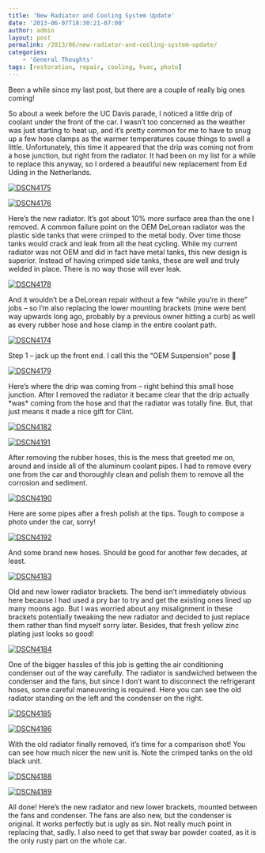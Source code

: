 ```yaml
---
title: 'New Radiator and Cooling System Update'
date: '2013-06-07T18:30:21-07:00'
author: admin
layout: post
permalink: /2013/06/new-radiator-and-cooling-system-update/
categories:
    - 'General Thoughts'
tags: [restoration, repair, cooling, hvac, photo]
---
```


Been a while since my last post, but there are a couple of really big ones coming!

So about a week before the UC Davis parade, I noticed a little drip of coolant under the front of the car. I wasn’t too concerned as the weather was just starting to heat up, and it’s pretty common for me to have to snug up a few hose clamps as the warmer temperatures cause things to swell a little. Unfortunately, this time it appeared that the drip was coming not from a hose junction, but right from the radiator. It had been on my list for a while to replace this anyway, so I ordered a beautiful new replacement from Ed Uding in the Netherlands.

[![DSCN4175](/assets/images/2013/06/DSCN4175-300x224.jpg)](/assets/images/2013/06/DSCN4175.jpg)

[![DSCN4176](/assets/images/2013/06/DSCN4176-300x224.jpg)](/assets/images/2013/06/DSCN4176.jpg)

Here’s the new radiator. It’s got about 10% more surface area than the one I removed. A common failure point on the OEM DeLorean radiator was the plastic side tanks that were crimped to the metal body. Over time those tanks would crack and leak from all the heat cycling. While my current radiator was not OEM and did in fact have metal tanks, this new design is superior. Instead of having crimped side tanks, these are well and truly welded in place. There is no way those will ever leak.

[![DSCN4178](/assets/images/2013/06/DSCN4178-300x224.jpg)](/assets/images/2013/06/DSCN4178.jpg)

And it wouldn’t be a DeLorean repair without a few “while you’re in there” jobs – so I’m also replacing the lower mounting brackets (mine were bent way upwards long ago, probably by a previous owner hitting a curb) as well as every rubber hose and hose clamp in the entire coolant path.

[![DSCN4174](/assets/images/2013/06/DSCN4174-300x224.jpg)](/assets/images/2013/06/DSCN4174.jpg)

Step 1 – jack up the front end. I call this the “OEM Suspension” pose 🙂

[![DSCN4179](/assets/images/2013/06/DSCN4179-300x224.jpg)](/assets/images/2013/06/DSCN4179.jpg)

Here’s where the drip was coming from – right behind this small hose junction. After I removed the radiator it became clear that the drip actually \*was\* coming from the hose and that the radiator was totally fine. But, that just means it made a nice gift for Clint.

[![DSCN4182](/assets/images/2013/06/DSCN4182-300x224.jpg)](/assets/images/2013/06/DSCN4182.jpg)

[![DSCN4191](/assets/images/2013/06/DSCN4191-300x224.jpg)](/assets/images/2013/06/DSCN4191.jpg)

After removing the rubber hoses, this is the mess that greeted me on, around and inside all of the aluminum coolant pipes. I had to remove every one from the car and thoroughly clean and polish them to remove all the corrosion and sediment.

[![DSCN4190](/assets/images/2013/06/DSCN4190-300x224.jpg)](/assets/images/2013/06/DSCN4190.jpg)

Here are some pipes after a fresh polish at the tips. Tough to compose a photo under the car, sorry!

[![DSCN4192](/assets/images/2013/06/DSCN4192-300x224.jpg)](/assets/images/2013/06/DSCN4192.jpg)

And some brand new hoses. Should be good for another few decades, at least.

[![DSCN4183](/assets/images/2013/06/DSCN4183-300x224.jpg)](/assets/images/2013/06/DSCN4183.jpg)

Old and new lower radiator brackets. The bend isn’t immediately obvious here because I had used a pry bar to try and get the existing ones lined up many moons ago. But I was worried about any misalignment in these brackets potentially tweaking the new radiator and decided to just replace them rather than find myself sorry later. Besides, that fresh yellow zinc plating just looks so good!

[![DSCN4184](/assets/images/2013/06/DSCN4184-300x224.jpg)](/assets/images/2013/06/DSCN4184.jpg)

One of the bigger hassles of this job is getting the air conditioning condenser out of the way carefully. The radiator is sandwiched between the condenser and the fans, but since I don’t want to disconnect the refrigerant hoses, some careful maneuvering is required. Here you can see the old radiator standing on the left and the condenser on the right.

[![DSCN4185](/assets/images/2013/06/DSCN4185-300x224.jpg)](/assets/images/2013/06/DSCN4185.jpg)

[![DSCN4186](/assets/images/2013/06/DSCN4186-300x224.jpg)](/assets/images/2013/06/DSCN4186.jpg)

With the old radiator finally removed, it’s time for a comparison shot! You can see how much nicer the new unit is. Note the crimped tanks on the old black unit.

[![DSCN4188](/assets/images/2013/06/DSCN4188-300x224.jpg)](/assets/images/2013/06/DSCN4188.jpg)

[![DSCN4189](/assets/images/2013/06/DSCN4189-300x224.jpg)](/assets/images/2013/06/DSCN4189.jpg)

All done! Here’s the new radiator and new lower brackets, mounted between the fans and condenser. The fans are also new, but the condenser is original. It works perfectly but is ugly as sin. Not really much point in replacing that, sadly. I also need to get that sway bar powder coated, as it is the only rusty part on the whole car.
